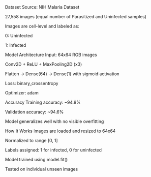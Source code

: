 Dataset
Source: NIH Malaria Dataset

27,558 images (equal number of Parasitized and Uninfected samples)

Images are cell-level and labeled as:

0: Uninfected

1: Infected

Model Architecture
Input: 64x64 RGB images

Conv2D + ReLU + MaxPooling2D (x3)

Flatten → Dense(64) → Dense(1) with sigmoid activation

Loss: binary_crossentropy

Optimizer: adam

Accuracy
Training accuracy: ~94.8%

Validation accuracy: ~94.6%

Model generalizes well with no visible overfitting

How It Works
Images are loaded and resized to 64x64

Normalized to range [0, 1]

Labels assigned: 1 for infected, 0 for uninfected

Model trained using model.fit()

Tested on individual unseen images

